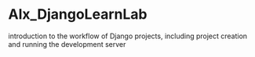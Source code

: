 # Alx_DjangoLearnLab
introduction to the workflow of Django projects, including project creation and running the development server
